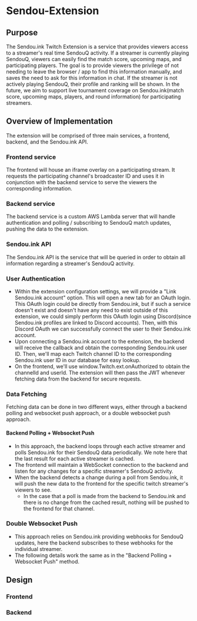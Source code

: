 # Sendou-Extension

## Purpose
The Sendou.ink Twitch Extension is a service that provides viewers access to a streamer's real time SendouQ activity. If a streamer is currently playing SendouQ, viewers can easily find the match score, upcoming maps, and participating players. The goal is to provide viewers the privilege of not needing to leave the browser / app to find this information manually, and saves the need to ask for this information in chat. If the streamer is not actively playing SendouQ, their profile and ranking will be shown. In the future, we aim to support live tournament coverage on Sendou.ink(match score, upcoming maps, players, and round information) for participating streamers.

## Overview of Implementation
The extension will be comprised of three main services, a frontend, backend, and the Sendou.ink API.

### Frontend service
The frontend will house an iframe overlay on a participating stream. It requests the participating channel's broadcaster ID and uses it in conjunction with the backend service to serve the viewers the corresponding information.

### Backend service
The backend service is a custom AWS Lambda server that will handle authentication and polling / subscribing to SendouQ match updates, pushing the data to the extension.

### Sendou.ink API
The Sendou.ink API is the service that will be queried in order to obtain all information regarding a streamer's SendouQ activity. 

### User Authentication
- Within the extension configuration settings, we will provide a "Link Sendou.ink account" option. This will open a new tab for an OAuth login. This OAuth login could be directly from Sendou.ink, but if such a service doesn't exist and doesn't have any need to exist outside of this extension, we could simply perform this OAuth login using Discord(since Sendou.ink profiles are linked to Discord accounts). Then, with this Discord OAuth we can successfully connect the user to their Sendou.ink account.
- Upon connecting a Sendou.ink account to the extension, the backend will receive the callback and obtain the corresponding Sendou.ink user ID. Then, we'll map each Twitch channel ID to the corresponding Sendou.ink user ID in our database for easy lookup.
- On the frontend, we'll use window.Twitch.ext.onAuthorized to obtain the channelId and userId. The extension will then pass the JWT whenever fetching data from the backend for secure requests.

### Data Fetching
Fetching data can be done in two different ways, either through a backend polling and websocket push approach, or a double websocket push approach.

#### Backend Polling + Websocket Push
- In this approach, the backend loops through each active streamer and polls Sendou.ink for their SendouQ data periodically. We note here that the last result for each active streamer is cached. 
- The frontend will maintain a WebSocket connection to the backend and listen for any changes for a specific streamer's SendouQ activity.
- When the backend detects a change during a poll from Sendou.ink, it will push the new data to the frontend for the specific twitch streamer's viewers to see.
  - In the case that a poll is made from the backend to Sendou.ink and there is no change from the cached result, nothing will be pushed to the frontend for that channel.
 
### Double Websocket Push
- This approach relies on Sendou.ink providing webhooks for SendouQ updates, here the backend subscribes to these webhooks for the individual streamer.
- The following details work the same as in the "Backend Polling + Websocket Push" method.

## Design
### Frontend
### Backend

